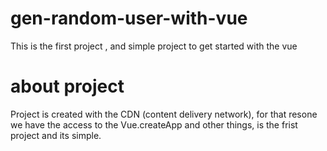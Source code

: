 # gen-random-user-with-vue
This is the first project , and simple project to get started with the vue


# about project 
Project is created with the CDN (content delivery network), for that resone we have the access to the Vue.createApp and other things, is the frist project and its simple. 